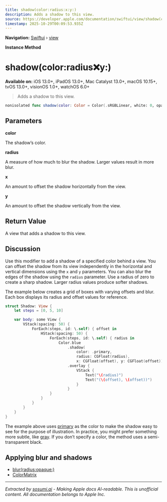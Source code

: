 ```yaml
---
title: shadow(color:radius:x:y:)
description: Adds a shadow to this view.
source: https://developer.apple.com/documentation/swiftui/view/shadow(color:radius:x:y:)
timestamp: 2025-10-29T00:09:53.935Z
---
```


**Navigation:** [Swiftui](/documentation/swiftui) › [view](/documentation/swiftui/view)

**Instance Method**

# shadow(color:radius:x:y:)

**Available on:** iOS 13.0+, iPadOS 13.0+, Mac Catalyst 13.0+, macOS 10.15+, tvOS 13.0+, visionOS 1.0+, watchOS 6.0+

> Adds a shadow to this view.

```swift
nonisolated func shadow(color: Color = Color(.sRGBLinear, white: 0, opacity: 0.33), radius: CGFloat, x: CGFloat = 0, y: CGFloat = 0) -> some View
```

## Parameters

**color**

The shadow’s color.



**radius**

A measure of how much to blur the shadow. Larger values result in more blur.



**x**

An amount to offset the shadow horizontally from the view.



**y**

An amount to offset the shadow vertically from the view.



## Return Value

A view that adds a shadow to this view.

## Discussion

Use this modifier to add a shadow of a specified color behind a view. You can offset the shadow from its view independently in the horizontal and vertical dimensions using the `x` and `y` parameters. You can also blur the edges of the shadow using the `radius` parameter. Use a radius of zero to create a sharp shadow. Larger radius values produce softer shadows.

The example below creates a grid of boxes with varying offsets and blur. Each box displays its radius and offset values for reference.

```swift
struct Shadow: View {
    let steps = [0, 5, 10]

    var body: some View {
        VStack(spacing: 50) {
            ForEach(steps, id: \.self) { offset in
                HStack(spacing: 50) {
                    ForEach(steps, id: \.self) { radius in
                        Color.blue
                            .shadow(
                                color: .primary,
                                radius: CGFloat(radius),
                                x: CGFloat(offset), y: CGFloat(offset))
                            .overlay {
                                VStack {
                                    Text("\(radius)")
                                    Text("(\(offset), \(offset))")
                                }
                            }
                    }
                }
            }
        }
    }
}
```



The example above uses [primary](/documentation/swiftui/color/primary) as the color to make the shadow easy to see for the purpose of illustration. In practice, you might prefer something more subtle, like [gray](/documentation/swiftui/color/gray). If you don’t specify a color, the method uses a semi-transparent black.

## Applying blur and shadows

- [blur(radius:opaque:)](/documentation/swiftui/view/blur(radius:opaque:))
- [ColorMatrix](/documentation/swiftui/colormatrix)

---

*Extracted by [sosumi.ai](https://sosumi.ai) - Making Apple docs AI-readable.*
*This is unofficial content. All documentation belongs to Apple Inc.*
